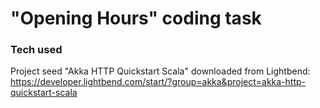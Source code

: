 # "Opening Hours" coding task


### Tech used

Project seed "Akka HTTP Quickstart Scala" downloaded from Lightbend: https://developer.lightbend.com/start/?group=akka&project=akka-http-quickstart-scala
